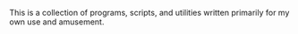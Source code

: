 This is a collection of programs, scripts, and utilities written primarily for my own use and amusement. 
